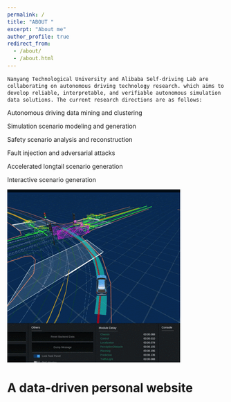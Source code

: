 ```yaml
---
permalink: /
title: "ABOUT "
excerpt: "About me"
author_profile: true
redirect_from: 
  - /about/
  - /about.html
---
```



    Nanyang Technological University and Alibaba Self-driving Lab are collaborating on autonomous driving technology research. which aims to develop reliable, interpretable, and verifiable autonomous simulation data solutions. The current research directions are as follows:


Autonomous driving data mining and clustering


Simulation scenario modeling and generation


Safety scenario analysis and reconstruction


Fault injection and adversarial attacks


Accelerated longtail scenario generation


Interactive scenario generation

![test_img](../images/collision.GIF)


A data-driven personal website
======

